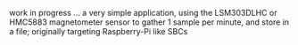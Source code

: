 work in progress ...
a very simple application, using the LSM303DLHC or HMC5883 magnetometer sensor to gather 1 sample per minute, and store in a file;
originally targeting Raspberry-Pi like SBCs
